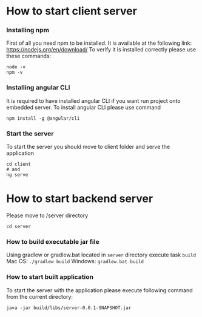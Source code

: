 # How to start client server

### Installing npm
First of all you need npm to be installed. It is available at the following link: https://nodejs.org/en/download/
To verify it is installed correctly please use these commands:
```
node -v 
npm -v
```

### Installing angular CLI
It is required to have installed angular CLI if you want run project onto embedded server.
To install angular CLI please use command 
```
npm install -g @angular/cli
```

### Start the server
To start the server you should move to client folder and serve the application
``` 
cd client
# and 
ng serve
```


# How to start backend server
Please move to /server directory 
```
cd server
```

### How to build executable jar file
Using gradlew or gradlew.bat located in `server` directory execute task `build`
Mac OS: ``./gradlew build``
Windows: ``gradlew.bat build``

### How to start built application
To start the server with the application please execute following command from the current directory:
```
java -jar build/libs/server-0.0.1-SNAPSHOT.jar
```